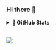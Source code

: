### Hi there 👋

<details>
    <summary><b>🔭 GitHub Stats</b></summary>

<br>

    
<div>
<a>
    <img width=450 height=170 align="center" src="https://github-readme-stats.vercel.app/api?username=ehsansajadi&theme=midnight-purple&show_icons=true&bg_color=0D1117&hide_border=true" />
</a>
<a>
    <img align="center" src="https://github-readme-stats.vercel.app/api/top-langs/?username=ehsansajadi&theme=midnight-purple&layout=compact&bg_color=0D1117&hide_border=true" />
</a>
</div>
<!-- <div>
  <img align="center" src="https://github.com/Pepyn0/Pepyn0/raw/output/github-contribution-grid-snake.svg" alt="snake"></center>
</div> -->
    

<!-- ![Ehsan's GitHub stats](https://github-readme-stats.vercel.app/api?username=ehsansajadi&theme=dracula&show_icons=true&line_height=30)
    <br>
![Top Langs](https://github-readme-stats.vercel.app/api/top-langs/?username=ehsansajadi&theme=dracula&layout=compact&line_height=30)
 -->
<br>

    
![](https://visitor-badge.glitch.me/badge?page_id=ehsansajadi.ehsansajadi)
    
</details>
<br>

[![](https://img.shields.io/badge/-gmail-lightgray?style=for-the-badge&logo=gmail)](mailto:e.sajadi1379@gmail.com@gmail.com)
<!-- [![](https://img.shields.io/badge/Chat%20on-Telegram-brightgreen.svg)](https://t.me/joinchat/DYKH-0G_8hsDDoN_iE8ZlA)   -->
<!-- [![](https://img.shields.io/endpoint?color=neon&style=flat-square&url=https%3A%2F%2Ftg.sumanjay.workers.dev%2Fsjprojects)](https://telegram.dog/sjprojects) -->

